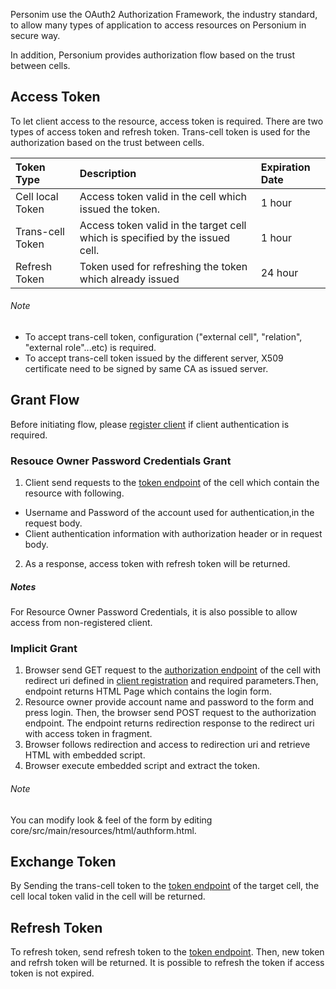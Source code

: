 Personim use the OAuth2 Authorization Framework, the industry standard, to allow many types of application to access resources on Personium in secure way.

In addition, Personium provides authorization flow based on the trust between cells.

## <a name="token type">Access Token
To let client access to the resource, access token is required.
There are two types of access token and refresh token. Trans-cell token is used for the authorization based on the trust between cells.
 
|Token Type|Description|Expiration Date|
|:---------|:----------|:---------|
|Cell local Token|Access token valid in the cell which issued the token.|1 hour|
|Trans-cell Token|Access token valid in the target cell which is specified by the issued cell.|1 hour|
|Refresh Token|Token used for refreshing the token which already issued|24 hour|

###### Note
* To accept trans-cell token, configuration ("external cell", "relation", "external role"...etc) is required.
* To accept trans-cell token issued by the different server, X509 certificate need to be signed by same CA as issued server.

## <a name="grant">Grant Flow

Before initiating flow, please [register client](https://github.com/personium/io/wiki/Client-Registration-&-Authentication) if client authentication is required.

### <a name="ropc">Resouce Owner Password Credentials Grant

1.  Client send requests to the [token endpoint]() of the cell which contain the resource with following.
  * Username and Password of the account used for authentication,in the request body.
  *  Client authentication information with authorization header or in request body.

2. As a response, access token with refresh token will be returned.

##### Notes
 For Resource Owner Password Credentials, it is also possible to allow access from non-registered client.

### <a name="implicit">Implicit Grant

1. Browser send GET request to the [authorization endpoint]() of the cell with redirect uri defined in [client registration](#registration) and required parameters.Then, endpoint returns HTML Page which contains the login form.
2. Resource owner provide account name and password to the form and press login. Then, the browser send POST request to the authorization endpoint.
   The endpoint returns redirection response to the redirect uri with access token in fragment.
3. Browser follows redirection and access to redirection uri and retrieve HTML with embedded script.
4. Browser execute embedded script and extract the token.

###### Note
You can modify look & feel of the form by editing  core/src/main/resources/html/authform.html.

## <a name="refresh">Exchange Token
By Sending the trans-cell token to the [token endpoint]() of the target cell, the cell local token valid in the cell will be returned.


## <a name="refresh">Refresh Token
To refresh token, send refresh token to the [token endpoint](). Then, new token and refrsh token will be returned.
It is possible to refresh the token if access token is not expired.
